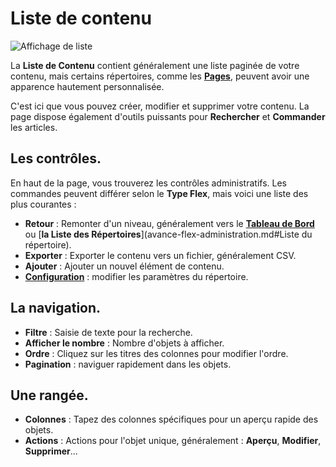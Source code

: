 <h1 class="rem">Liste de contenu</h1>

![Affichage de liste](https://learn.getgrav.org/user/pages/08.advanced/01.flex/01.administration/01.views-list/flex-objects-list.png)

La **Liste de Contenu** contient généralement une liste paginée de votre contenu, mais certains répertoires, comme les [**Pages**](dashboard-pages.md), peuvent avoir une apparence hautement personnalisée.

C'est ici que vous pouvez créer, modifier et supprimer votre contenu. La page dispose également d'outils puissants pour **Rechercher** et **Commander** les articles.

<h2 id="Les contrôles">Les contrôles.
<a href="#Les contrôles" class="toc-anchor after"></a></h2> 

En haut de la page, vous trouverez les contrôles administratifs. Les commandes peuvent différer selon le **Type Flex**, mais voici une liste des plus courantes :

* **Retour** : Remonter d'un niveau, généralement vers le  [**Tableau de Bord**](dashboard.md) ou [**la Liste des Répertoires**](avance-flex-administration.md#Liste du répertoire).
* **Exporter** : Exporter le contenu vers un fichier, généralement CSV.
* **Ajouter** : Ajouter un nouvel élément de contenu.
* [**Configuration**](avance-flex-configuration.md) : modifier les paramètres du répertoire.

<h2 id="La navigation">La navigation.
<a href="#La navigation" class="toc-anchor after"></a></h2> 

* **Filtre** : Saisie de texte pour la recherche.
* **Afficher le nombre** : Nombre d'objets à afficher.
* **Ordre** : Cliquez sur les titres des colonnes pour modifier l'ordre.
* **Pagination** : naviguer rapidement dans les objets.

<h2 id="Une rangée">Une rangée.
<a href="#Une rangée" class="toc-anchor after"></a></h2> 

* **Colonnes** : Tapez des colonnes spécifiques pour un aperçu rapide des objets.
* **Actions** : Actions pour l'objet unique, généralement : **Aperçu**, **Modifier**, **Supprimer**...

